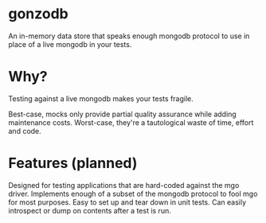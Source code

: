 gonzodb
=======

An in-memory data store that speaks enough mongodb protocol to use in place of a live mongodb in your tests.

Why?
====
Testing against a live mongodb makes your tests fragile.

Best-case, mocks only provide partial quality assurance while adding maintenance costs.
Worst-case, they're a tautological waste of time, effort and code.

Features (planned)
==================
Designed for testing applications that are hard-coded against the mgo driver.
Implements enough of a subset of the mongodb protocol to fool mgo for most purposes.
Easy to set up and tear down in unit tests.
Can easily introspect or dump on contents after a test is run.
